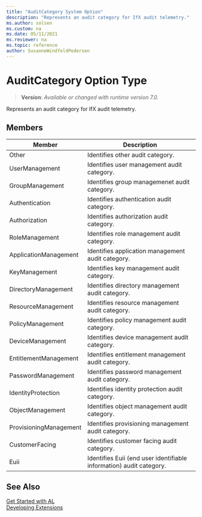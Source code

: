 ```yaml
---
title: "AuditCategory System Option"
description: "Represents an audit category for IfX audit telemetry."
ms.author: solsen
ms.custom: na
ms.date: 05/11/2021
ms.reviewer: na
ms.topic: reference
author: SusanneWindfeldPedersen
---
```

[//]: # (START>DO_NOT_EDIT)
[//]: # (IMPORTANT:Do not edit any of the content between here and the END>DO_NOT_EDIT.)
[//]: # (Any modifications should be made in the .xml files in the ModernDev repo.)
# AuditCategory Option Type
> **Version**: _Available or changed with runtime version 7.0._

Represents an audit category for IfX audit telemetry.

## Members
|  Member  |  Description  |
|----------------|---------------|
|Other|Identifies other audit category.|
|UserManagement|Identifies user management audit category.|
|GroupManagement|Identifies group managemenet audit category.|
|Authentication|Identifies authentication audit category.|
|Authorization|Identifies authorization audit category.|
|RoleManagement|Identifies role management audit category.|
|ApplicationManagement|Identifies application management audit category.|
|KeyManagement|Identifies key management audit category.|
|DirectoryManagement|Identifies directory management audit category.|
|ResourceManagement|Identifies resource management audit category.|
|PolicyManagement|Identifies policy management audit category.|
|DeviceManagement|Identifies device management audit category.|
|EntitlementManagement|Identifies entitlement management audit category.|
|PasswordManagement|Identifies password management audit category.|
|IdentityProtection|Identifies identity protection audit category.|
|ObjectManagement|Identifies object management audit category.|
|ProvisioningManagement|Identifies provisioning management audit category.|
|CustomerFacing|Identifies customer facing audit category.|
|Euii|Identifies Euii (end user identifiable information) audit category.|

[//]: # (IMPORTANT: END>DO_NOT_EDIT)
## See Also  
[Get Started with AL](../../devenv-get-started.md)  
[Developing Extensions](../../devenv-dev-overview.md)  